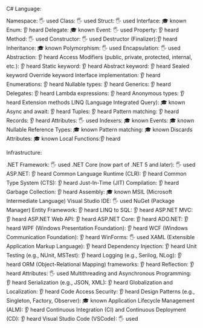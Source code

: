 C# Language:

Namespace: 🖐️ used
Class: 🖐️ used
Struct: 🖐️ used
Interface: 🎓 known
Enum: 👂 heard
Delegate: 🎓 known
Event: 🖐️ used
Property: 👂 heard
Method: 🖐️ used
Constructor: 🖐️ used
Destructor (Finalizer):👂 heard
Inheritance: 🎓 known
Polymorphism: 🖐️ used
Encapsulation: 🖐️ used
Abstraction: 👂 heard
Access Modifiers (public, private, protected, internal, etc.): 👂 heard
Static keyword: 👂 heard
Abstract keyword: 👂 heard
Sealed keyword
Override keyword
Interface implementation: 👂 heard
Enumerations: 👂 heard
Nullable types: 👂 heard
Generics: 👂 heard
Delegates: 👂 heard
Lambda expressions: 👂 heard
Anonymous types: 👂 heard
Extension methods
LINQ (Language Integrated Query): 🎓 known
Async and await: 👂 heard
Tuples: 👂 heard
Pattern matching: 👂 heard
Records: 👂 heard
Attributes: 🖐️ used
Indexers: 🎓 known
Events: 🎓 known
Nullable Reference Types: 🎓 known
Pattern matching: 🎓 known
Discards
Attributes: 🎓 known
Local Functions:👂 heard

Infrastructure:

.NET Framework: 🖐️ used
.NET Core (now part of .NET 5 and later): 🖐️ used
ASP.NET: 👂 heard
Common Language Runtime (CLR): 👂 heard
Common Type System (CTS): 👂 heard
Just-In-Time (JIT) Compilation: 👂 heard
Garbage Collection: 👂 heard
Assembly: 🎓 known
MSIL (Microsoft Intermediate Language)
Visual Studio IDE: 🖐️ used
NuGet (Package Manager)
Entity Framework: 👂 heard
LINQ to SQL: 👂 heard
ASP.NET MVC: 👂 heard
ASP.NET Web API: 👂 heard
ASP.NET Core: 👂 heard
ADO.NET: 👂 heard
WPF (Windows Presentation Foundation): 👂 heard
WCF (Windows Communication Foundation): 👂 heard
WinForms: 🖐️ used
XAML (Extensible Application Markup Language): 👂 heard
Dependency Injection: 👂 heard
Unit Testing (e.g., NUnit, MSTest): 👂 heard
Logging (e.g., Serilog, NLog): 👂 heard
ORM (Object-Relational Mapping) frameworks: 👂 heard
Reflection: 👂 heard
Attributes: 🖐️ used
Multithreading and Asynchronous Programming: 👂 heard
Serialization (e.g., JSON, XML): 👂 heard
Globalization and Localization: 👂 heard
Code Access Security: 👂 heard
Design Patterns (e.g., Singleton, Factory, Observer): 🎓 known
Application Lifecycle Management (ALM): 👂 heard
Continuous Integration (CI) and Continuous Deployment (CD): 👂 heard
Visual Studio Code (VSCode): 🖐️ used